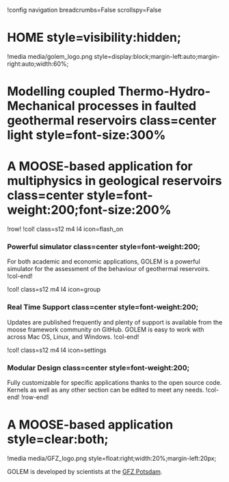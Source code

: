 !config navigation breadcrumbs=False scrollspy=False

# HOME style=visibility:hidden;

!media media/golem_logo.png style=display:block;margin-left:auto;margin-right:auto;width:60%;



# Modelling coupled Thermo-Hydro-Mechanical processes in faulted geothermal reservoirs class=center light style=font-size:300%

# A MOOSE-based application for multiphysics in geological reservoirs class=center style=font-weight:200;font-size:200%


!row!
!col! class=s12 m4 l4 icon=flash_on
### Powerful simulator class=center style=font-weight:200;

For both academic and economic applications, GOLEM is a powerful simulator for the assessment of the behaviour of geothermal reservoirs.
!col-end!

!col! class=s12 m4 l4 icon=group
### Real Time Support class=center style=font-weight:200;

Updates are published frequently and plenty of support is available from the moose framework community on GitHub. GOLEM is easy to work with across Mac OS, Linux, and Windows.
!col-end!

!col! class=s12 m4 l4 icon=settings
### Modular Design class=center style=font-weight:200;

Fully customizable for specific applications thanks to the open source code. Kernels as well as any other section can be edited to meet any needs.
!col-end!
!row-end!


# A MOOSE-based application style=clear:both;

!media media/GFZ_logo.png style=float:right;width:20%;margin-left:20px;

GOLEM is developed by scientists at the [GFZ Potsdam](http://gfz-potsdam.de/en).
